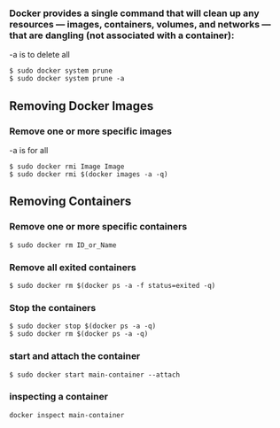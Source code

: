 ### Docker provides a single command that will clean up any resources — images, containers, volumes, and networks — that are dangling (not associated with a container): ###

-a is to delete all 

```
$ sudo docker system prune
$ sudo docker system prune -a 
```

## Removing Docker Images 
### Remove one or more specific images
-a is for all

``` 
$ sudo docker rmi Image Image
$ sudo docker rmi $(docker images -a -q)

```

## Removing Containers
### Remove one or more specific containers

```
$ sudo docker rm ID_or_Name

```

### Remove all exited containers
```
$ sudo docker rm $(docker ps -a -f status=exited -q)
```

### Stop the containers
```
$ sudo docker stop $(docker ps -a -q)
$ sudo docker rm $(docker ps -a -q)
```

### start and attach the container
```
$ sudo docker start main-container --attach
```
### inspecting a container
```
docker inspect main-container
```

